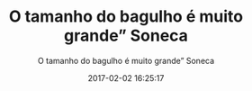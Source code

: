 ---
title: "O tamanho do bagulho é muito grande” Soneca"
subtitle: "O tamanho do bagulho é muito grande” Soneca"
image: "img/20170202-otamanhodobagulhoémuitogrande”soneca.jpg"
date: 2017-02-02 16:25:17
---